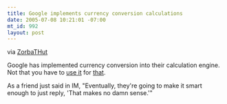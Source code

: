 ```yaml
--- 
title: Google implements currency conversion calculations
date: 2005-07-08 10:21:01 -07:00
mt_id: 992
layout: post
---
```

via [ZorbaTHut][1]

Google has implemented currency conversion into their calculation engine. Not that you have to [use it][2] for [that][3].

As a friend just said in IM, "Eventually, they're going to make it smart enough to just reply, 'That makes no damn sense.'"

   [1]: http://www.livejournal.com/users/zorbathut
   [2]: http://www.google.com/search?q=one+kilometer+per+rubles+seconds+squared+in+parsecs+per+baht+fortnight+years
   [3]: http://www.google.com/search?q=the+gravitational+constant+times+the+radius+of+pluto+divided+by+five+yen

